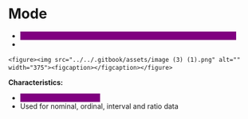 # Mode

* <mark style="color:purple;background-color:purple;">**The mode is the value that appears most frequently in a dataset**</mark>
*

    <figure><img src="../../.gitbook/assets/image (3) (1).png" alt="" width="375"><figcaption></figcaption></figure>

**Characteristics:**

* <mark style="color:purple;background-color:purple;">**Not affected by outliers**</mark>
* Used for nominal, ordinal, interval and ratio data
